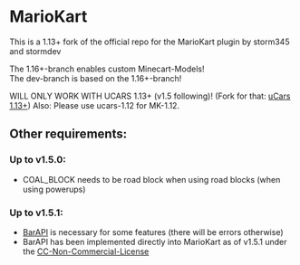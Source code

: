 MarioKart
=========

This is a 1.13+ fork of the official repo for the MarioKart plugin by storm345 and stormdev

The 1.16+-branch enables custom Minecart-Models!    
The dev-branch is based on the 1.16+-branch!

WILL ONLY WORK WITH UCARS 1.13+ (v1.5 following)!
(Fork for that: [uCars 1.13+](https://github.com/Jakllp/ucars))
Also: Please use ucars-1.12 for MK-1.12.

## Other requirements:
### Up to v1.5.0:
- COAL_BLOCK needs to be road block when using road blocks (when using powerups)

### Up to v1.5.1:
- [BarAPI](https://github.com/confuser/BarAPI) is necessary for some features (there will be errors otherwise)
- BarAPI has been implemented directly into MarioKart as of v1.5.1 under the [CC-Non-Commercial-License](https://github.com/confuser/BarAPI/blob/master/licence.txt)
